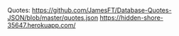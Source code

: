 Quotes: https://github.com/JamesFT/Database-Quotes-JSON/blob/master/quotes.json
https://hidden-shore-35647.herokuapp.com/
